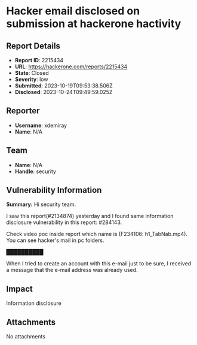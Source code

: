 # Hacker email disclosed on submission at hackerone hactivity

## Report Details
- **Report ID**: 2215434
- **URL**: https://hackerone.com/reports/2215434
- **State**: Closed
- **Severity**: low
- **Submitted**: 2023-10-19T09:53:38.506Z
- **Disclosed**: 2023-10-24T09:49:59.025Z

## Reporter
- **Username**: xdemiray
- **Name**: N/A

## Team
- **Name**: N/A
- **Handle**: security

## Vulnerability Information
**Summary:**
Hi security team.

I saw this report(#2134874) yesterday and I found same information disclosure vulnerability in this report: #284143.

Check video poc inside report which name is (F234106: h1_TabNab.mp4). You can see hacker's mail in pc folders.

██████████

When I tried to create an account with this e-mail just to be sure, I received a message that the e-mail address was already used.

## Impact

Information disclosure

## Attachments
No attachments
